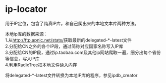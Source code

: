ip-locator
==========
<p>
用于IP定位，包含了纯真IP库，和自己爬出来的本地文本库两种方法。
</p>
<p>
本地ip库的数据来源：<br/>
  1.从<a href="http://ftp.apnic.net/stats/">http://ftp.apnic.net/stats/</a>获取最新的delegated-*-latest文件<br/>
  2.分配给CN之外的各个IP段，通过简称对应国家名称写入IP库<br/>
  3.分配给CN的IP段，通过ip.taobao.com及其他ip网站爬取一遍，细分出每个省份等信息，写入IP库<br/>
  4.利用RadixTree把本地文件读入内存<br/>
<p/>
<p>
将delegated-*-latest文件转换为本地IP库的程序，参见ipdb_creator
</P>
